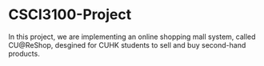 # CSCI3100-Project

In this project, we are implementing an online shopping mall system, called CU@ReShop, desgined for CUHK students to sell and buy second-hand products.
